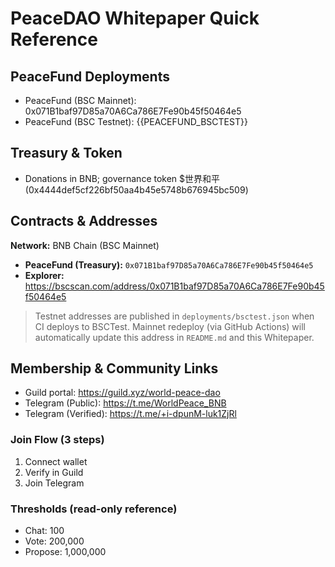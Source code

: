 # PeaceDAO Whitepaper Quick Reference

## PeaceFund Deployments

- PeaceFund (BSC Mainnet): 0x071B1baf97D85a70A6Ca786E7Fe90b45f50464e5
- PeaceFund (BSC Testnet): {{PEACEFUND_BSCTEST}}

## Treasury & Token

- Donations in BNB; governance token $世界和平 (0x4444def5cf226bf50aa4b45e5748b676945bc509)

## Contracts & Addresses

**Network:** BNB Chain (BSC Mainnet)

- **PeaceFund (Treasury):** `0x071B1baf97D85a70A6Ca786E7Fe90b45f50464e5`
- **Explorer:** https://bscscan.com/address/0x071B1baf97D85a70A6Ca786E7Fe90b45f50464e5

> Testnet addresses are published in `deployments/bsctest.json` when CI deploys to BSCTest.
> Mainnet redeploy (via GitHub Actions) will automatically update this address in `README.md` and this Whitepaper.

## Membership & Community Links

- Guild portal: https://guild.xyz/world-peace-dao
- Telegram (Public): https://t.me/WorldPeace_BNB
- Telegram (Verified): https://t.me/+i-dpunM-luk1ZjRl

### Join Flow (3 steps)

1. Connect wallet
2. Verify in Guild
3. Join Telegram

### Thresholds (read-only reference)

- Chat: 100
- Vote: 200,000
- Propose: 1,000,000
